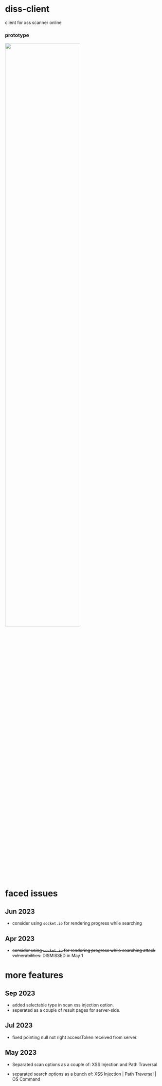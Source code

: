# diss-client

client for xss scanner online

### prototype

<img src="https://user-images.githubusercontent.com/87087163/232084972-c1722ad5-d678-4e46-8889-74790fb42f04.png" style="width: 70%"/>

# faced issues

## Jun 2023

- consider using `socket.io` for rendering progress while searching

## Apr 2023

- ~~consider using `socket.io` for rendering progress while searching attack vulnerabilities.~~ DISMISSED in May 1

# more features

## Sep 2023

- added selectable type in scan xss injection option.
- seperated as a couple of result pages for server-side.

## Jul 2023

- fixed pointing null not right accessToken received from server.

## May 2023

- Separated scan options as a couple of: XSS Injection and Path Traversal

- separated search options as a bunch of:
  XSS Injection | Path Traversal | OS Command
